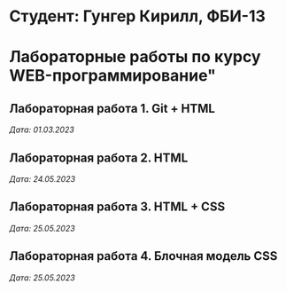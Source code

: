 # Студент: Гунгер Кирилл, ФБИ-13

# Лабораторные работы по курсу WEB-программирование"

## Лабораторная работа 1. Git + HTML

*Дата: 01.03.2023*

## Лабораторная работа 2. HTML

*Дата: 24.05.2023*

## Лабораторная работа 3. HTML + CSS

*Дата: 25.05.2023*

## Лабораторная работа 4. Блочная модель CSS

*Дата: 25.05.2023*
